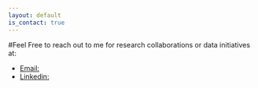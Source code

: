```yaml
---
layout: default
is_contact: true
---
```


#Feel Free to reach out to me for research collaborations or data initiatives at:
* [Email:](aadeshupadhyay30@gmail.com)
* [Linkedin:](https://www.linkedin.com/in/aadeshupadhyay)


